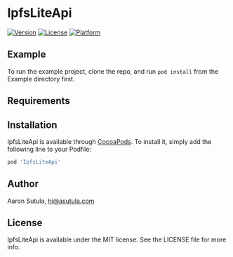 # IpfsLiteApi

[![Version](https://img.shields.io/cocoapods/v/IpfsLiteApi.svg?style=flat)](https://cocoapods.org/pods/IpfsLiteApi)
[![License](https://img.shields.io/cocoapods/l/IpfsLiteApi.svg?style=flat)](https://cocoapods.org/pods/IpfsLiteApi)
[![Platform](https://img.shields.io/cocoapods/p/IpfsLiteApi.svg?style=flat)](https://cocoapods.org/pods/IpfsLiteApi)

## Example

To run the example project, clone the repo, and run `pod install` from the Example directory first.

## Requirements

## Installation

IpfsLiteApi is available through [CocoaPods](https://cocoapods.org). To install
it, simply add the following line to your Podfile:

```ruby
pod 'IpfsLiteApi'
```

## Author

Aaron Sutula, hi@asutula.com

## License

IpfsLiteApi is available under the MIT license. See the LICENSE file for more info.
